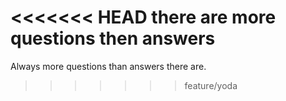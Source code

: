 <<<<<<< HEAD
there are more questions then answers
=======
Always more questions than answers there are.
>>>>>>> feature/yoda
